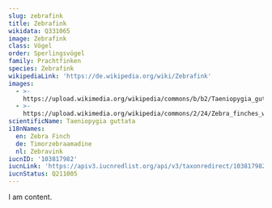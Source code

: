 ```yaml
---
slug: zebrafink
title: Zebrafink
wikidata: Q331065
image: Zebrafink
class: Vögel
order: Sperlingsvögel
family: Prachtfinken
species: Zebrafink
wikipediaLink: 'https://de.wikipedia.org/wiki/Zebrafink'
images:
  - >-
    https://upload.wikimedia.org/wikipedia/commons/b/b2/Taeniopygia_guttata_-Karratha,_Pilbara,_Western_Australia,_Australia_-male-8_(2).jpg
  - >-
    https://upload.wikimedia.org/wikipedia/commons/2/24/Zebra_finches_waiting_for_water5_(7648886172).jpg
scientificName: Taeniopygia guttata
i18nNames:
  en: Zebra Finch
  de: Timorzebraamadine
  nl: Zebravink
iucnID: '103817982'
iucnLink: 'https://apiv3.iucnredlist.org/api/v3/taxonredirect/103817982'
iucnStatus: Q211005
---
```


I am content.
